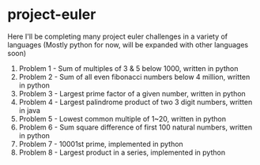 # project-euler

Here I'll be completing many project euler challenges in a variety of languages (Mostly python for now, will be expanded with other languages soon)

1. Problem 1 - Sum of multiples of 3 & 5 below 1000, written in python
2. Problem 2 - Sum of all even fibonacci numbers below 4 million, written in python
3. Problem 3 - Largest prime factor of a given number, written in python
4. Problem 4 - Largest palindrome product of two 3 digit numbers, written in java
5. Problem 5 - Lowest common multiple of 1~20, written in python
6. Problem 6 - Sum square difference of first 100 natural numbers, written in python
7. Problem 7 - 10001st prime, implemented in python
8. Problem 8 - Largest product in a series, implemented in python
